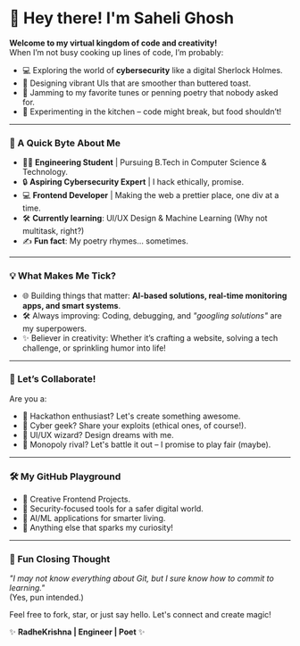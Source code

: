 # 👋 Hey there! I'm Saheli Ghosh  

**Welcome to my virtual kingdom of code and creativity!**  
When I’m not busy cooking up lines of code, I’m probably:  
- 💻 Exploring the world of **cybersecurity** like a digital Sherlock Holmes.  
- 🎨 Designing vibrant UIs that are smoother than buttered toast.  
- 🎵 Jamming to my favorite tunes or penning poetry that nobody asked for.  
- 🥘 Experimenting in the kitchen – code might break, but food shouldn’t!  

---

### 🌟 A Quick Byte About Me
- 👩‍🎓 **Engineering Student** | Pursuing B.Tech in Computer Science & Technology.  
- 🔒 **Aspiring Cybersecurity Expert** | I hack ethically, promise.  
- 💻 **Frontend Developer** | Making the web a prettier place, one div at a time.  
- 🛠 **Currently learning**: UI/UX Design & Machine Learning (Why not multitask, right?)  
- ✍️ **Fun fact**: My poetry rhymes... sometimes.  

---

### 💡 What Makes Me Tick?  
- 🌐 Building things that matter: **AI-based solutions, real-time monitoring apps, and smart systems**.  
- 🛠 Always improving: Coding, debugging, and *"googling solutions"* are my superpowers.  
- ✨ Believer in creativity: Whether it’s crafting a website, solving a tech challenge, or sprinkling humor into life!  

---

### 🤝 Let’s Collaborate!  
Are you a:  
- 🚀 Hackathon enthusiast? Let's create something awesome.  
- 🔐 Cyber geek? Share your exploits (ethical ones, of course!).  
- 🎨 UI/UX wizard? Design dreams with me.  
- 🎲 Monopoly rival? Let's battle it out – I promise to play fair (maybe).  

---

### 🛠 My GitHub Playground  
- 🎨 Creative Frontend Projects.  
- 🔐 Security-focused tools for a safer digital world.  
- 🤖 AI/ML applications for smarter living.  
- 🌟 Anything else that sparks my curiosity!

---

### 🙌 Fun Closing Thought  
*"I may not know everything about Git, but I sure know how to commit to learning."*  
(Yes, pun intended.)  

Feel free to fork, star, or just say hello. Let's connect and create magic!  

✨ **RadheKrishna | Engineer | Poet** ✨  
